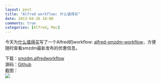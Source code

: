 ```yaml
---
layout: post
title: "Alfred workflow: 什么值得买"
date: 2013-04-26 18:08
comments: true
categories: [Alfred, Mac]
---
```


今天为[什么值得买](http://www.smzdm.com)写了一个Alfred的workflow: [alfred-smzdm-workflow](https://github.com/dlutcat/alfred-smzdm-workflow)，方便随时查看smzdm最新发布的优惠信息。

下载：[smzdm.alfredworkflow](https://github.com/dlutcat/alfred-smzdm-workflow/blob/master/smzdm.alfredworkflow?raw=true)  
源码：[Github](https://github.com/dlutcat/alfred-smzdm-workflow)  
截图：  
![](http://img1.kantuban.com/pin/f816f2f8817aa2a698a8f84185f8ac5c)
